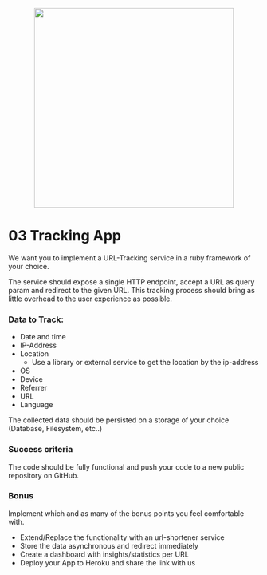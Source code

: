 <p align="center"><a href="https://additive.eu" target="_blank"><img src="https://additive-trial-day.s3.eu-central-1.amazonaws.com/logo.png" width="400"></a></p>


# 03 Tracking App


We want you to implement a URL-Tracking service in a ruby framework of your choice.

The service should expose a single HTTP endpoint, accept a URL as query param and redirect to the given URL. This tracking process should bring as little overhead to the user experience as possible.

### Data to Track:

- Date and time
- IP-Address
- Location
    - Use a library or external service to get the location by the ip-address
- OS
- Device
- Referrer
- URL
- Language

The collected data should be persisted on a storage of your choice (Database, Filesystem, etc..)

### Success criteria

The code should be fully functional and push your code to a new public repository on GitHub.

### Bonus
Implement which and as many of the bonus points you feel comfortable with.
- Extend/Replace the functionality with an url-shortener service
- Store the data asynchronous and redirect immediately
- Create a dashboard with insights/statistics per URL
- Deploy your App to Heroku and share the link with us
